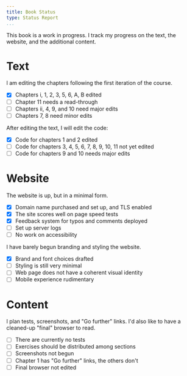 ```yaml
---
title: Book Status
type: Status Report
...
```


This book is a work in progress. I track my progress on the text, the
website, and the additional content.

Text
====

I am editing the chapters following the first iteration of the course.

- [x] Chapters i, 1, 2, 3, 5, 6, A, B edited
- [ ] Chapter 11 needs a read-through
- [ ] Chapters ii, 4, 9, and 10 need major edits
- [ ] Chapters 7, 8 need minor edits

After editing the text, I will edit the code:

- [x] Code for chapters 1 and 2 edited
- [ ] Code for chapters 3, 4, 5, 6, 7, 8, 9, 10, 11 not yet edited
- [ ] Code for chapters 9 and 10 needs major edits

Website
=======

The website is up, but in a minimal form.

- [x] Domain name purchased and set up, and TLS enabled
- [x] The site scores well on page speed tests
- [x] Feedback system for typos and comments deployed
- [ ] Set up server logs
- [ ] No work on accessibility

I have barely begun branding and styling the website.

- [x] Brand and font choices drafted
- [ ] Styling is still very minimal
- [ ] Web page does not have a coherent visual identity
- [ ] Mobile experience rudimentary

Content
=======

I plan tests, screenshots, and "Go further" links. I'd also like to
have a cleaned-up "final" browser to read.

- [ ] There are currently no tests
- [ ] Exercises should be distributed among sections
- [ ] Screenshots not begun
- [ ] Chapter 1 has "Go further" links, the others don't
- [ ] Final browser not edited
